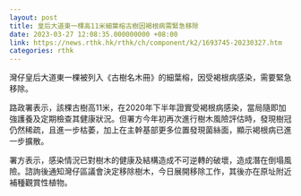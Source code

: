 ```yaml
---
layout: post
title: 皇后大道東一棵高11米細葉榕古樹因褐根病需緊急移除
date: 2023-03-27 12:08:35.000000000 +08:00
link: https://news.rthk.hk/rthk/ch/component/k2/1693745-20230327.htm
categories: rthk
---
```


灣仔皇后大道東一棵被列入《古樹名木冊》的細葉榕，因受褐根病感染，需要緊急移除。

路政署表示，該棵古樹高11米，在2020年下半年證實受褐根病感染，當局隨即加強護養及定期檢查其健康狀況。但署方今年初再次進行樹木風險評估時，發現樹冠仍然稀疏，且進一步枯萎，加上在主幹基部更多位置發現菌絲面，顯示褐根病已進一步擴散。

署方表示，感染情況已對樹木的健康及結構造成不可逆轉的破壞，造成潛在倒塌風險。諮詢後通知灣仔區議會決定移除樹木，今日展開移除工作，其後亦在原址附近補種觀賞性植物。

